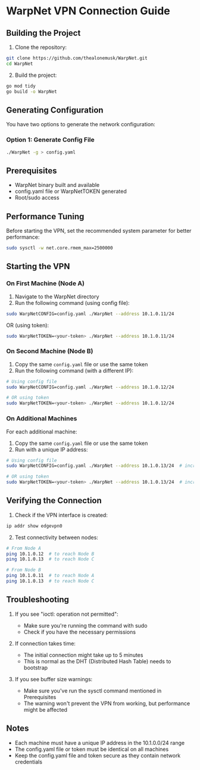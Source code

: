# WarpNet VPN Connection Guide

## Building the Project

1. Clone the repository:
```bash
git clone https://github.com/thealonemusk/WarpNet.git
cd WarpNet
```

2. Build the project:
```bash
go mod tidy
go build -o WarpNet
```

## Generating Configuration

You have two options to generate the network configuration:

### Option 1: Generate Config File
```bash
./WarpNet -g > config.yaml
```

## Prerequisites
- WarpNet binary built and available
- config.yaml file or WarpNetTOKEN generated
- Root/sudo access

## Performance Tuning
Before starting the VPN, set the recommended system parameter for better performance:
```bash
sudo sysctl -w net.core.rmem_max=2500000
```

## Starting the VPN

### On First Machine (Node A)
1. Navigate to the WarpNet directory
2. Run the following command (using config file):
```bash
sudo WarpNetCONFIG=config.yaml ./WarpNet --address 10.1.0.11/24
```
OR (using token):
```bash
sudo WarpNetTOKEN=<your-token> ./WarpNet --address 10.1.0.11/24
```

### On Second Machine (Node B)
1. Copy the same `config.yaml` file or use the same token
2. Run the following command (with a different IP):
```bash
# Using config file
sudo WarpNetCONFIG=config.yaml ./WarpNet --address 10.1.0.12/24

# OR using token
sudo WarpNetTOKEN=<your-token> ./WarpNet --address 10.1.0.12/24
```

### On Additional Machines
For each additional machine:
1. Copy the same `config.yaml` file or use the same token
2. Run with a unique IP address:
```bash
# Using config file
sudo WarpNetCONFIG=config.yaml ./WarpNet --address 10.1.0.13/24  # increment the last number

# OR using token
sudo WarpNetTOKEN=<your-token> ./WarpNet --address 10.1.0.13/24  # increment the last number
```

## Verifying the Connection

1. Check if the VPN interface is created:
```bash
ip addr show edgevpn0
```

2. Test connectivity between nodes:
```bash
# From Node A
ping 10.1.0.12  # to reach Node B
ping 10.1.0.13  # to reach Node C

# From Node B
ping 10.1.0.11  # to reach Node A
ping 10.1.0.13  # to reach Node C
```

## Troubleshooting

1. If you see "ioctl: operation not permitted":
   - Make sure you're running the command with sudo
   - Check if you have the necessary permissions

2. If connection takes time:
   - The initial connection might take up to 5 minutes
   - This is normal as the DHT (Distributed Hash Table) needs to bootstrap

3. If you see buffer size warnings:
   - Make sure you've run the sysctl command mentioned in Prerequisites
   - The warning won't prevent the VPN from working, but performance might be affected

## Notes
- Each machine must have a unique IP address in the 10.1.0.0/24 range
- The config.yaml file or token must be identical on all machines
- Keep the config.yaml file and token secure as they contain network credentials 